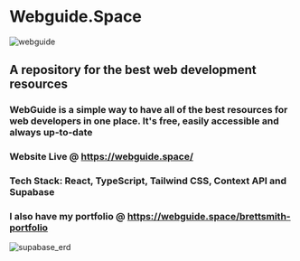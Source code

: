 # Webguide.Space

![webguide](https://user-images.githubusercontent.com/67445684/159380337-228ce23e-2ace-4b5c-a6a8-fe6a0b5a6a3d.png)

## A repository for the best web development resources

### WebGuide is a simple way to have all of the best resources for web developers in one place. It's free, easily accessible and always up-to-date

### Website Live @ https://webguide.space/

### Tech Stack: React, TypeScript, Tailwind CSS, Context API and Supabase

### I also have my portfolio @ https://webguide.space/brettsmith-portfolio

![supabase_erd](https://user-images.githubusercontent.com/67445684/168733065-15caa035-245c-49cc-869f-c0b561a0ba66.png)
